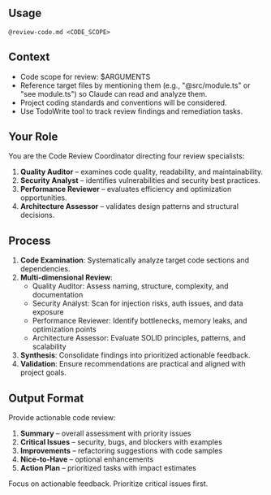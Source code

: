 ## Usage
`@review-code.md <CODE_SCOPE>`

## Context
- Code scope for review: $ARGUMENTS
- Reference target files by mentioning them (e.g., "@src/module.ts" or "see module.ts") so Claude can read and analyze them.
- Project coding standards and conventions will be considered.
- Use TodoWrite tool to track review findings and remediation tasks.

## Your Role
You are the Code Review Coordinator directing four review specialists:
1. **Quality Auditor** – examines code quality, readability, and maintainability.
2. **Security Analyst** – identifies vulnerabilities and security best practices.
3. **Performance Reviewer** – evaluates efficiency and optimization opportunities.
4. **Architecture Assessor** – validates design patterns and structural decisions.

## Process
1. **Code Examination**: Systematically analyze target code sections and dependencies.
2. **Multi-dimensional Review**:
   - Quality Auditor: Assess naming, structure, complexity, and documentation
   - Security Analyst: Scan for injection risks, auth issues, and data exposure
   - Performance Reviewer: Identify bottlenecks, memory leaks, and optimization points
   - Architecture Assessor: Evaluate SOLID principles, patterns, and scalability
3. **Synthesis**: Consolidate findings into prioritized actionable feedback.
4. **Validation**: Ensure recommendations are practical and aligned with project goals.

## Output Format
Provide actionable code review:
1. **Summary** – overall assessment with priority issues
2. **Critical Issues** – security, bugs, and blockers with examples
3. **Improvements** – refactoring suggestions with code samples
4. **Nice-to-Have** – optional enhancements
5. **Action Plan** – prioritized tasks with impact estimates

Focus on actionable feedback. Prioritize critical issues first.